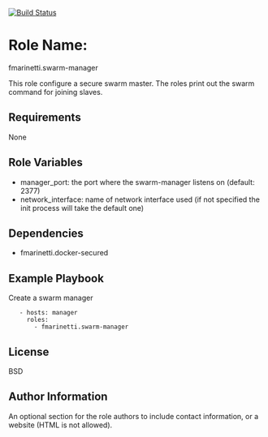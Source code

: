 [![Build Status](https://travis-ci.com/fabiomarinetti/fmarinetti.swarm-manager.svg?branch=master)](https://travis-ci.com/fabiomarinetti/fmarinetti.swarm-manager)

Role Name:
=========

fmarinetti.swarm-manager

This role configure a secure swarm master. The roles print out the swarm command  for joining slaves.

Requirements
------------

None

Role Variables
--------------

- manager_port: the port where the swarm-manager listens on (default: 2377)
- network_interface: name of network interface used (if not specified the init process will take the default one)

Dependencies
------------

 - fmarinetti.docker-secured

Example Playbook
----------------

Create a swarm manager
```
   - hosts: manager
     roles: 
       - fmarinetti.swarm-manager
```

License
-------

BSD

Author Information
------------------

An optional section for the role authors to include contact information, or a website (HTML is not allowed).
